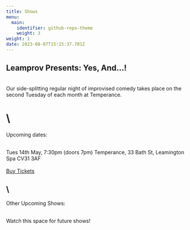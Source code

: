 ```yaml
---
title: Shows
menu:
  main:
    identifier: github-repo-theme
    weight: 3
weight: 1
date: 2023-08-07T15:15:37.701Z
---
```

## Leamprov Presents: Yes, And...!

\
Our side-splitting regular night of improvised comedy takes place on the second Tuesday of each month at Temperance.

# \

Upcoming dates:

\
Tues 14th May, 7:30pm (doors 7pm) Temperance, 33 Bath St, Leamington Spa CV31 3AF\
\
[Buy Tickets](https://www.eventbrite.co.uk/e/leamprov-presents-yes-and-tickets-883466049737?aff=erelexpmlt)

## \

Other Upcoming Shows:

\
Watch this space for future shows!